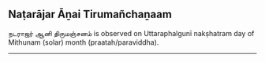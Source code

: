 ## Naṭarājar Āṉai Tirumañchaṉaam
நடராஜர் ஆனி திருமஞ்சனம் is observed on Uttaraphalgunī nakṣhatram day of Mithunam (solar) month (praatah/paraviddha).



---
